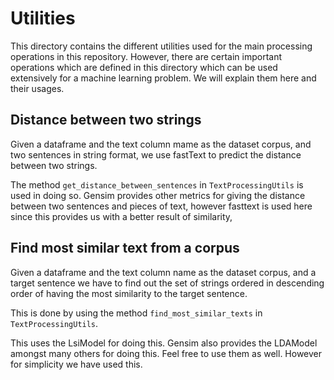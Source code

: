 # Utilities

This directory contains the different utilities used for the main processing
operations in this repository. However, there are certain important
operations which are defined in this directory which can be used extensively
for a machine learning problem. We will explain them here and their usages.

## Distance between two strings

Given a dataframe and the text column mame as the dataset corpus, and two 
sentences in string format, we use fastText to predict the distance between two strings.

The method ```get_distance_between_sentences``` in ```TextProcessingUtils``` is 
used in doing so. Gensim provides other metrics for giving the distance between two
sentences and pieces of text, however fasttext is used here since this provides us with
a better result of similarity,

## Find most similar text from a corpus

Given a dataframe and the text column name as the dataset corpus, and a target sentence
we have to find out the set of strings ordered in descending order of having the most 
similarity to the target sentence. 

This is done by using the method ```find_most_similar_texts``` in ```TextProcessingUtils```.

This uses the LsiModel for doing this. Gensim also provides the LDAModel amongst many others
for doing this. Feel free to use them as well. However for simplicity we have used this.
